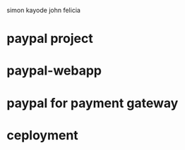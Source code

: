 simon
kayode
john
felicia
# paypal project
# paypal-webapp
# paypal for payment gateway
# ceployment
